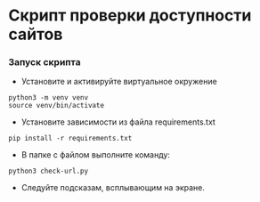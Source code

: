 # Скрипт проверки доступности сайтов
### Запуск скрипта
- Установите и активируйте виртуальное окружение
```
python3 -m venv venv
source venv/bin/activate
``` 
- Установите зависимости из файла requirements.txt
```
pip install -r requirements.txt
``` 
- В папке с файлом выполните команду:
```
python3 check-url.py
```
- Следуйте подсказам, всплывающим на экране.
